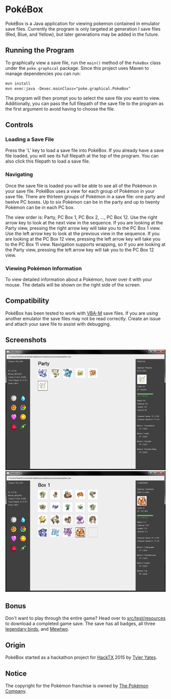 # PokéBox
PokéBox is a Java application for viewing pokemon contained in emulator save files. Currently the program is only targeted at generation I save files (Red, Blue, and Yellow), but later generations may be added in the future.

## Running the Program
To graphically view a save file, run the `main()` method of the `PokeBox` class under the `poke.graphical` package. Since this project uses Maven to manage dependencies you can run:
```
mvn install
mvn exec:java -Dexec.mainClass="poke.graphical.PokeBox"
```
The program will then prompt you to select the save file you want to view. Additionally, you can pass the full filepath of the save file to the program as the first argument to avoid having to choose the file.

## Controls
### Loading a Save File
Press the 'L' key to load a save file into PokéBox. If you already have a save file loaded, you will see its full filepath at the top of the program. You can also click this filepath to load a save file.

### Navigating
Once the save file is loaded you will be able to see all of the Pokémon in your save file. PokéBox uses a view for each group of Pokémon in your save file. There are thirteen groups of Pokémon in a save file: one party and twelve PC boxes. Up to six Pokémon can be in the party and up to twenty Pokémon can be in each PC box.

The view order is: Party, PC Box 1, PC Box 2, ..., PC Box 12. Use the right arrow key to look at the next view in the sequence. If you are looking at the Party view, pressing the right arrow key will take you to the PC Box 1 view. Use the left arrow key to look at the previous view in the sequence. If you are looking at the PC Box 12 view, pressing the left arrow key will take you to the PC Box 11 view. Navigation supports wrapping, so if you are looking at the Party view, pressing the left arrow key will tak you to the PC Box 12 view.

### Viewing Pokémon Information
To view detailed information about a Pokémon, hover over it with your mouse. The details will be shown on the right side of the screen. 

## Compatibility
PokéBox has been tested to work with [VBA-M](http://vba-m.com/) save files. If you are using another emulator the save files may not be read correctly. Create an issue and attach your save file to assist with debugging.

## Screenshots
![Party View](/screenshots/party_view.png?raw=true "Party View")
![Box View](/screenshots/box_view.png?raw=true "Box View")

## Bonus
Don't want to play through the entire game? Head over to [src/test/resources](https://github.com/Tyler-Yates/PokeBox/tree/master/src/test/resources) to download a completed game save. The save has all badges, all three [legendary birds](http://bulbapedia.bulbagarden.net/wiki/Legendary_birds), and [Mewtwo](http://bulbapedia.bulbagarden.net/wiki/Mewtwo_%28Pok%C3%A9mon%29).

## Origin
PokéBox started as a hackathon project for [HackTX](http://hacktx.com/) 2015 by [Tyler Yates](https://github.com/Tyler-Yates).

## Notice
The copyright for the Pokémon franchise is owned by [The Pokémon Company](http://www.pokemon.com/us/).
